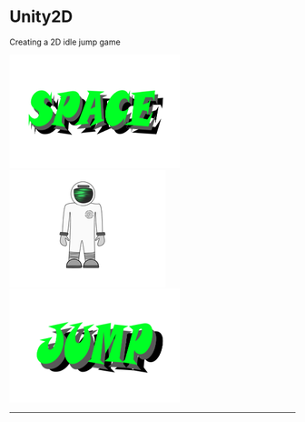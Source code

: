 # Unity2D
Creating a 2D idle jump game


<img src="https://github.com/p18vogd/Unity2D/blob/main/SpaceJump/Assets/Art/space.png" alt="" width="300" height="200"><img src="https://github.com/p18vogd/Unity2D/blob/main/SpaceJump/Assets/Art/still.png" alt="" width="" height=""><img src="https://github.com/p18vogd/Unity2D/blob/main/SpaceJump/Assets/Art/jump.png" alt="" width="300" height="200">

---
